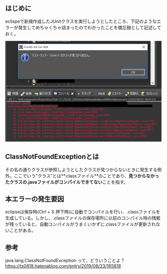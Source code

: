 ## はじめに

eclispeで新規作成したJUnitクラスを実行しようとしたところ、下記のようなエラーが発生してめちゃくちゃ詰まったのでわかったことを備忘録として記述しておく。

![](Images/ClassNotFoundException1.png)



## ClassNotFoundExceptionとは

その名の通りクラスが参照しようとしたクラスが見つからないときに発生する例外。ここでいう”クラス”とは**.classファイル**のことであり、**見つからなかったクラスの.javaファイルがコンパイルできてない**ことを指す。



## 本エラーの発生要因

eclipseは保存時(Ctrl + S 押下時)に自動でコンパイルを行い、.classファイルを生成している。しかし、.classファイルの保存場所に以前のコンパイル時の残骸が残っていると、自動コンパイルがうまくいかずに.classファイルが更新されないことがある。



## 参考

java.lang.ClassNotFoundException って、どういうことよ？  
https://ts0818.hatenablog.com/entry/2019/08/23/165818
